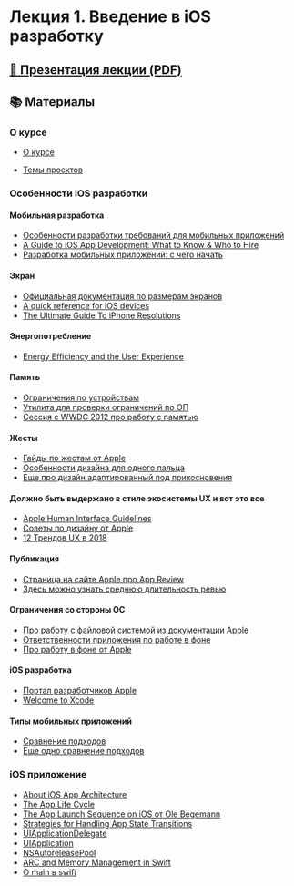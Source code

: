 # Лекция 1. Введение в iOS разработку

## [🎁 Презентация лекции (PDF)](https://github.com/surfstudio/iOSSummerSchool2018/blob/master/Лекция%201.%20Введение%20в%20iOS%20разработку/Лекция%201.%20Введение%20в%20iOS%20разработку)

## 📚 Материалы
  
### О курсе  
  
* [О курсе][1]  
  
* [Темы проектов][2]  
  
### Особенности iOS разработки  
  
#### Мобильная разработка  
  
* [Особенности разработки требований для мобильных приложений][3]  
* [ A Guide to iOS App Development: What to Know & Who to Hire ][4]  
* [Разработка мобильных приложений: с чего начать][5]  
  
#### Экран  
  
* [Официальная документация по размерам экранов][6]  
* [A quick reference for iOS devices][7]  
* [The Ultimate Guide To iPhone Resolutions][8]  
  
#### Энергопотребление  
  
* [Energy Efficiency and the User Experience][9]  
  
#### Память  
  
* [Ограничения по устройствам][10]  
* [Утилита для проверки ограничений по ОП][11]  
* [Сессия с WWDC 2012 про работу с памятью][12]  
  
#### Жесты  
  
* [Гайды по жестам от Apple][13]  
* [Особенности дизайна для одного пальца][14]  
* [Еще про дизайн адаптированный под прикосновения][15]  
  
#### Должно быть выдержано в стиле экосистемы UX и вот это все  
  
* [Apple Human Interface Guidelines][16]  
* [Советы по дизайну от Apple][17]  
* [12 Трендов UX в 2018][18]  
  
#### Публикация  
  
* [Страница на сайте Apple про App Review][19]  
* [Здесь можно узнать среднюю длительность ревью][20]  
  
#### Ограничения со стороны ОС  
  
* [Про работу с файловой системой из документации Apple][21]  
* [Ответственности приложения по работе в фоне][22]  
* [Про работу в фоне от Apple][23]  
  
#### iOS разработка  
  
* [Портал разработчиков Apple][24]  
* [Welcome to Xcode][25]  
  
#### Типы мобильных приложений  
  
* [Сравнение подходов][26]  
* [Еще одно сравнение подходов][27]  
  
### iOS приложение  
  
* [About iOS App Architecture][28]   
* [The App Life Cycle][29]  
* [The App Launch Sequence on iOS от Ole Begemann][30]  
* [Strategies for Handling App State Transitions][31]  
* [UIApplicationDelegate][32]  
* [UIApplication][33]  
* [NSAutoreleasePool][34]  
* [ARC and Memory Management in Swift][35]   
* [О main в swift][36]  
  
  
[1]: https://github.com/surfstudio/iOSSummerSchool2018/blob/master/README.md  
[2]: https://github.com/surfstudio/iOSSummerSchool2018/blob/master/Practice.md  
[3]: https://analystdays.ru/ru/talk/33232  
[4]: https://www.upwork.com/hiring/mobile/a-guide-to-ios-app-development-what-to-know-who-to-hire/  
[5]: https://habr.com/company/mailru/blog/179113/  
[6]: https://developer.apple.com/library/archive/documentation/DeviceInformation/Reference/iOSDeviceCompatibility/Displays/Displays.html  
[7]: http://iosres.com  
[8]: https://www.paintcodeapp.com/news/ultimate-guide-to-iphone-resolutions  
[9]: https://developer.apple.com/library/archive/documentation/Performance/Conceptual/EnergyGuide-iOS/index.html  
[10]: https://stackoverflow.com/questions/6044147/ios-memory-allocation-how-much-memory-can-be-used-in-an-application/29094983#29094983  
[11]: https://github.com/Split82/iOSMemoryBudgetTest  
[12]: https://developer.apple.com/videos/play/wwdc2012/242/  
[13]: https://developer.apple.com/design/human-interface-guidelines/ios/user-interaction/gestures/  
[14]: https://www.uxmatters.com/mt/archives/2017/03/design-for-fingers-touch-and-people-part-1.php  
[15]: https://www.smashingmagazine.com/2012/02/finger-friendly-design-ideal-mobile-touchscreen-target-sizes/  
[16]: https://developer.apple.com/design/human-interface-guidelines/ios/overview/themes/  
[17]: https://developer.apple.com/design/tips/  
[18]: https://uxplanet.org/12-mobile-ux-design-trends-for-2018-5b4ce7e8445f  
[19]: https://developer.apple.com/app-store/review/  
[20]: http://appreviewtimes.com  
[21]: https://developer.apple.com/library/archive/documentation/FileManagement/Conceptual/FileSystemProgrammingGuide/FileSystemOverview/FileSystemOverview.html  
[22]: https://developer.apple.com/library/archive/documentation/iPhone/Conceptual/iPhoneOSProgrammingGuide/BackgroundExecution/BackgroundExecution.html#//apple_ref/doc/uid/TP40007072-CH4-SW8  
[23]: https://developer.apple.com/library/archive/documentation/iPhone/Conceptual/iPhoneOSProgrammingGuide/BackgroundExecution/BackgroundExecution.html#//apple_ref/doc/uid/TP40007072-CH4-SW1  
[24]: https://developer.apple.com/develop/  
[25]: https://help.apple.com/xcode/mac/current/#/devc8c2a6be1  
[26]: https://clearbridgemobile.com/mobile-app-development-native-vs-web-vs-hybrid/  
[27]: https://blog.markgrowth.com/native-vs-web-vs-hybrid-apps-whats-the-difference-1df4c5e4bc50  
[28]: https://developer.apple.com/library/archive/documentation/iPhone/Conceptual/iPhoneOSProgrammingGuide/Introduction/Introduction.html  
[29]: https://developer.apple.com/library/archive/documentation/iPhone/Conceptual/iPhoneOSProgrammingGuide/TheAppLifeCycle/TheAppLifeCycle.html#//apple_ref/doc/uid/TP40007072-CH2-SW1  
[30]: https://oleb.net/blog/2011/06/app-launch-sequence-ios/  
[31]: https://developer.apple.com/library/archive/documentation/iPhone/Conceptual/iPhoneOSProgrammingGuide/StrategiesforHandlingAppStateTransitions/StrategiesforHandlingAppStateTransitions.html#//apple_ref/doc/uid/TP40007072-CH8-SW1  
[32]: https://developer.apple.com/documentation/uikit/uiapplicationdelegate  
[33]: https://developer.apple.com/documentation/uikit/uiapplication  
[34]: https://developer.apple.com/documentation/foundation/nsautoreleasepool  
[35]: https://www.raywenderlich.com/134411/arc-memory-management-swift  
[36]: https://developer.apple.com/swift/blog/?id=7  
